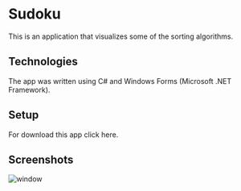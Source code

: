 # Sudoku

This is an application that visualizes some of the sorting algorithms.

## Technologies
The app was written using C# and Windows Forms (Microsoft .NET Framework).

## Setup
For download this app click here.

## Screenshots
![window](/window.jpg)
